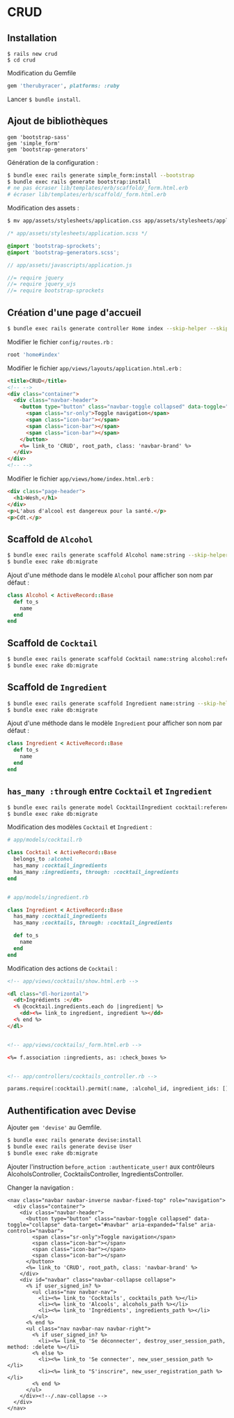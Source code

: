 # CRUD

## Installation

```
$ rails new crud
$ cd crud
```

Modification du Gemfile

```ruby
gem 'therubyracer', platforms: :ruby
```

Lancer `$ bundle install`.

## Ajout de bibliothèques

```
gem 'bootstrap-sass'
gem 'simple_form'
gem 'bootstrap-generators'
```

Génération de la configuration :

```sh
$ bundle exec rails generate simple_form:install --bootstrap
$ bundle exec rails generate bootstrap:install
# ne pas écraser lib/templates/erb/scaffold/_form.html.erb
# écraser lib/templates/erb/scaffold/_form.html.erb
```

Modification des assets :

```sh
$ mv app/assets/stylesheets/application.css app/assets/stylesheets/application.scss
```

```scss
/* app/assets/stylesheets/application.scss */

@import 'bootstrap-sprockets';
@import 'bootstrap-generators.scss';
```

```js
// app/assets/javascripts/application.js

//= require jquery
//= require jquery_ujs
//= require bootstrap-sprockets
```

## Création d'une page d'accueil

```sh
$ bundle exec rails generate controller Home index --skip-helper --skip-test-framework --skip-assets
```

Modifier le fichier `config/routes.rb` :

```ruby
root 'home#index'
```

Modifier le fichier `app/views/layouts/application.html.erb` :

```html
<title>CRUD</title>
<!-- -->
<div class="container">
  <div class="navbar-header">
    <button type="button" class="navbar-toggle collapsed" data-toggle="collapse" data-target="#navbar" aria-expanded="false" aria-controls="navbar">
      <span class="sr-only">Toggle navigation</span>
      <span class="icon-bar"></span>
      <span class="icon-bar"></span>
      <span class="icon-bar"></span>
    </button>
    <%= link_to 'CRUD', root_path, class: 'navbar-brand' %>
  </div>
</div>
<!-- -->
```

Modifier le fichier `app/views/home/index.html.erb` :

```html
<div class="page-header">
  <h1>Wesh,</h1>
</div>
<p>L'abus d'alcool est dangereux pour la santé.</p>
<p>Cdt.</p>
```

## Scaffold de `Alcohol`

```sh
$ bundle exec rails generate scaffold Alcohol name:string --skip-helper --skip-jbuilder --skip-test-framework --skip-assets
$ bundle exec rake db:migrate
```

Ajout d'une méthode dans le modèle `Alcohol` pour afficher son nom par défaut :

```ruby
class Alcohol < ActiveRecord::Base
  def to_s
    name
  end
end
```

## Scaffold de `Cocktail`

```sh
$ bundle exec rails generate scaffold Cocktail name:string alcohol:references --skip-helper --skip-jbuilder --skip-test-framework --skip-assets
$ bundle exec rake db:migrate
```

## Scaffold de `Ingredient`

```sh
$ bundle exec rails generate scaffold Ingredient name:string --skip-helper --skip-jbuilder --skip-test-framework --skip-assets
$ bundle exec rake db:migrate
```

Ajout d'une méthode dans le modèle `Ingredient` pour afficher son nom par défaut :

```ruby
class Ingredient < ActiveRecord::Base
  def to_s
    name
  end
end
```

## `has_many :through` entre `Cocktail` et `Ingredient`

```sh
$ bundle exec rails generate model CocktailIngredient cocktail:references ingredient:references --skip-test-framework
$ bundle exec rake db:migrate
```

Modification des modèles `Cocktail` et `Ingredient` :

```ruby
# app/models/cocktail.rb

class Cocktail < ActiveRecord::Base
  belongs_to :alcohol
  has_many :cocktail_ingredients
  has_many :ingredients, through: :cocktail_ingredients
end


# app/models/ingredient.rb

class Ingredient < ActiveRecord::Base
  has_many :cocktail_ingredients
  has_many :cocktails, through: :cocktail_ingredients

  def to_s
    name
  end
end
```

Modification des actions de `Cocktail` :

```html
<!-- app/views/cocktails/show.html.erb -->

<dl class="dl-horizontal">
  <dt>Ingrédients :</dt>
  <% @cocktail.ingredients.each do |ingredient| %>
    <dd><%= link_to ingredient, ingredient %></dd>
  <% end %>
</dl>


<!-- app/views/cocktails/_form.html.erb -->

<%= f.association :ingredients, as: :check_boxes %>


<!-- app/controllers/cocktails_controller.rb -->

params.require(:cocktail).permit(:name, :alcohol_id, ingredient_ids: [])
```

## Authentification avec Devise

Ajouter `gem 'devise'` au Gemfile.

```sh
$ bundle exec rails generate devise:install
$ bundle exec rails generate devise User
$ bundle exec rake db:migrate
```

Ajouter l'instruction `before_action :authenticate_user!` aux contrôleurs AlcoholsController, CocktailsController, IngredientsController.

Changer la navigation :

```erb
<nav class="navbar navbar-inverse navbar-fixed-top" role="navigation">
  <div class="container">
    <div class="navbar-header">
      <button type="button" class="navbar-toggle collapsed" data-toggle="collapse" data-target="#navbar" aria-expanded="false" aria-controls="navbar">
        <span class="sr-only">Toggle navigation</span>
        <span class="icon-bar"></span>
        <span class="icon-bar"></span>
        <span class="icon-bar"></span>
      </button>
      <%= link_to 'CRUD', root_path, class: 'navbar-brand' %>
    </div>
    <div id="navbar" class="navbar-collapse collapse">
      <% if user_signed_in? %>
        <ul class="nav navbar-nav">
          <li><%= link_to 'Cocktails', cocktails_path %></li>
          <li><%= link_to 'Alcools', alcohols_path %></li>
          <li><%= link_to 'Ingrédients', ingredients_path %></li>
        </ul>
      <% end %>
      <ul class="nav navbar-nav navbar-right">
        <% if user_signed_in? %>
          <li><%= link_to 'Se déconnecter', destroy_user_session_path, method: :delete %></li>
        <% else %>
          <li><%= link_to 'Se connecter', new_user_session_path %></li>
          <li><%= link_to "S'inscrire", new_user_registration_path %></li>
        <% end %>
      </ul>
    </div><!--/.nav-collapse -->
  </div>
</nav>
```
